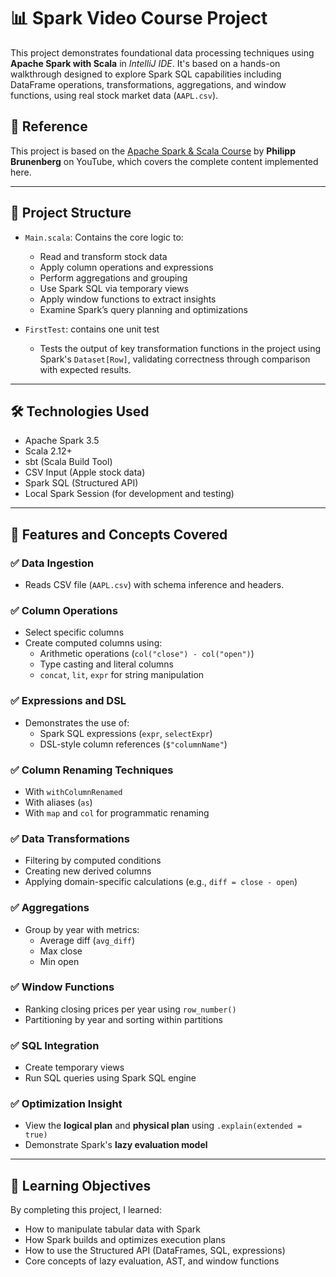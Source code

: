 # 📊 Spark Video Course Project

This project demonstrates foundational data processing techniques using **Apache Spark with Scala** in *IntelliJ IDE*. It's based on a hands-on walkthrough designed to explore Spark SQL capabilities including DataFrame operations, transformations, aggregations, and window functions, using real stock market data (`AAPL.csv`).

## 🎥 Reference

This project is based on the [Apache Spark & Scala Course](https://www.youtube.com/playlist?list=PLrnPJCHvNZuDQ-jWPw13-wY2J57Z6epxk) by **Philipp Brunenberg** on YouTube, which covers the complete content implemented here.

---

## 📁 Project Structure

- `Main.scala`: Contains the core logic to:
  - Read and transform stock data
  - Apply column operations and expressions
  - Perform aggregations and grouping
  - Use Spark SQL via temporary views
  - Apply window functions to extract insights
  - Examine Spark’s query planning and optimizations

- `FirstTest`: contains one unit test
  - Tests the output of key transformation functions in the project using Spark's `Dataset[Row]`, validating correctness through comparison with expected results.

---

## 🛠️ Technologies Used

- Apache Spark 3.5
- Scala 2.12+
- sbt (Scala Build Tool)
- CSV Input (Apple stock data)
- Spark SQL (Structured API)
- Local Spark Session (for development and testing)

---

## 📌 Features and Concepts Covered

### ✅ Data Ingestion
- Reads CSV file (`AAPL.csv`) with schema inference and headers.

### ✅ Column Operations
- Select specific columns
- Create computed columns using:
  - Arithmetic operations (`col("close") - col("open")`)
  - Type casting and literal columns
  - `concat`, `lit`, `expr` for string manipulation

### ✅ Expressions and DSL
- Demonstrates the use of:
  - Spark SQL expressions (`expr`, `selectExpr`)
  - DSL-style column references (`$"columnName"`)

### ✅ Column Renaming Techniques
- With `withColumnRenamed`
- With aliases (`as`)
- With `map` and `col` for programmatic renaming

### ✅ Data Transformations
- Filtering by computed conditions
- Creating new derived columns
- Applying domain-specific calculations (e.g., `diff = close - open`)

### ✅ Aggregations
- Group by year with metrics:
  - Average diff (`avg_diff`)
  - Max close
  - Min open

### ✅ Window Functions
- Ranking closing prices per year using `row_number()`
- Partitioning by year and sorting within partitions

### ✅ SQL Integration
- Create temporary views
- Run SQL queries using Spark SQL engine

### ✅ Optimization Insight
- View the **logical plan** and **physical plan** using `.explain(extended = true)`
- Demonstrate Spark's **lazy evaluation model**

---

## 🧠 Learning Objectives

By completing this project, I learned:

- How to manipulate tabular data with Spark  
- How Spark builds and optimizes execution plans  
- How to use the Structured API (DataFrames, SQL, expressions)  
- Core concepts of lazy evaluation, AST, and window functions  
